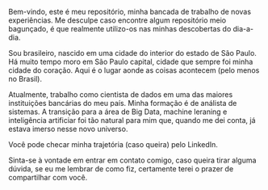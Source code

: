 Bem-vindo, este é meu repositório, minha bancada de trabalho de novas experiências. Me desculpe caso encontre algum repositório meio bagunçado, é que realmente utilizo-os nas minhas descobertas do dia-a-dia.


Sou brasileiro, nascido em uma cidade do interior do estado de São Paulo. Há muito tempo moro em São Paulo capital, cidade que sempre foi minha cidade do coração. Aqui é o lugar aonde as coisas acontecem (pelo menos no Brasil).


Atualmente, trabalho como cientista de dados em uma das maiores instituições bancárias do meu país. Minha formação é de análista de sistemas. A transição para a área de Big Data, machine leraning e inteligência artificiar foi tão natural para mim que, quando me dei conta, já estava imerso nesse novo universo.


Você pode checar minha trajetória (caso queira) pelo LinkedIn.


Sinta-se à vontade em entrar em contato comigo, caso queira tirar alguma dúvida, se eu me lembrar de como fiz, certamente terei o prazer de compartilhar com você.

